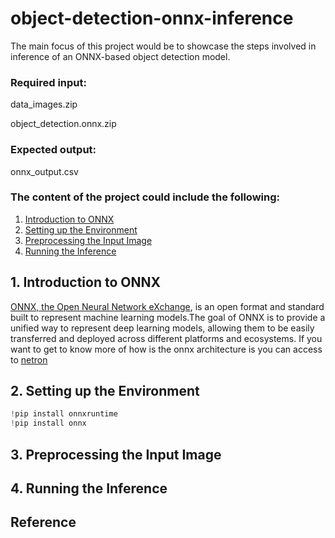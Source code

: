 # object-detection-onnx-inference

The main focus of this project would be to showcase the steps involved in inference of an ONNX-based object detection model. 
### Required input: 
data_images.zip

object_detection.onnx.zip

### Expected output:
onnx_output.csv

### The content of the project could include the following:
1. [Introduction to ONNX](#1-introduction-to-onnx)
2. [Setting up the Environment](#2-setting-up-the-environment)
3. [Preprocessing the Input Image](#3-preprocessing-the-input-image)
4. [Running the Inference](#4-running-the-inference)

<html itemscope itemtype="https://schema.org/FAQPage">
  <div itemscope itemprop="mainEntity" itemtype="https://schema.org/Question">
    <a id="1-introduction-to-onnx"><h2 itemprop="name"> 1. Introduction to ONNX</h2></a>
    <div itemscope itemprop="acceptedAnswer" itemtype="https://schema.org/Answer">
      <div itemprop="text">
        
[ONNX, the Open Neural Network eXchange](https://onnx.ai/), is an open format and standard built to represent machine learning models.The goal of ONNX is to provide a unified way to represent deep learning models, allowing them to be easily transferred and deployed across different platforms and ecosystems.
If you want to get to know more of how is the onnx architecture is you can access to [netron](https://netron.app/)

<html itemscope itemtype="https://schema.org/FAQPage">
  <div itemscope itemprop="mainEntity" itemtype="https://schema.org/Question">
    <a id="2-setting-up-the-environment"><h2 itemprop="name"> 2. Setting up the Environment</h2></a>
    <div itemscope itemprop="acceptedAnswer" itemtype="https://schema.org/Answer">
      <div itemprop="text">
        
```python
!pip install onnxruntime
!pip install onnx
```

<html itemscope itemtype="https://schema.org/FAQPage">
  <div itemscope itemprop="mainEntity" itemtype="https://schema.org/Question">
    <a id="3-preprocessing-the-input-image"><h2 itemprop="name"> 3. Preprocessing the Input Image</h2></a>
    <div itemscope itemprop="acceptedAnswer" itemtype="https://schema.org/Answer">
      <div itemprop="text">


<html itemscope itemtype="https://schema.org/FAQPage">
  <div itemscope itemprop="mainEntity" itemtype="https://schema.org/Question">
    <a id="4-running-the-inference"><h2 itemprop="name"> 4. Running the Inference</h2></a>
    <div itemscope itemprop="acceptedAnswer" itemtype="https://schema.org/Answer">
      <div itemprop="text">

## Reference 
